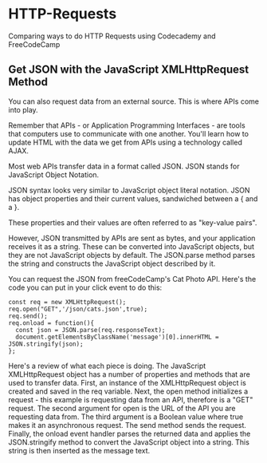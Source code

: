 # HTTP-Requests
Comparing ways to do HTTP Requests using Codecademy and FreeCodeCamp

## Get JSON with the JavaScript XMLHttpRequest Method
You can also request data from an external source. This is where APIs come into play.

Remember that APIs - or Application Programming Interfaces - are tools that computers use to communicate with one another. You'll learn how to update HTML with the data we get from APIs using a technology called AJAX.

Most web APIs transfer data in a format called JSON. JSON stands for JavaScript Object Notation.

JSON syntax looks very similar to JavaScript object literal notation. JSON has object properties and their current values, sandwiched between a { and a }.

These properties and their values are often referred to as "key-value pairs".

However, JSON transmitted by APIs are sent as bytes, and your application receives it as a string. These can be converted into JavaScript objects, but they are not JavaScript objects by default. The JSON.parse method parses the string and constructs the JavaScript object described by it.

You can request the JSON from freeCodeCamp's Cat Photo API. Here's the code you can put in your click event to do this:

<pre><code>const req = new XMLHttpRequest();
req.open("GET",'/json/cats.json',true);
req.send();
req.onload = function(){
  const json = JSON.parse(req.responseText);
  document.getElementsByClassName('message')[0].innerHTML = JSON.stringify(json);
};</code></pre>

Here's a review of what each piece is doing. The JavaScript XMLHttpRequest object has a number of properties and methods that are used to transfer data. First, an instance of the XMLHttpRequest object is created and saved in the req variable. Next, the open method initializes a request - this example is requesting data from an API, therefore is a "GET" request. The second argument for open is the URL of the API you are requesting data from. The third argument is a Boolean value where true makes it an asynchronous request. The send method sends the request. Finally, the onload event handler parses the returned data and applies the JSON.stringify method to convert the JavaScript object into a string. This string is then inserted as the message text.
